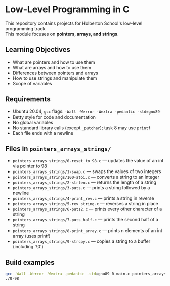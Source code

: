 # Low-Level Programming in C

This repository contains projects for Holberton School's low-level programming track.  
This module focuses on **pointers, arrays, and strings**.

## Learning Objectives
- What are pointers and how to use them
- What are arrays and how to use them
- Differences between pointers and arrays
- How to use strings and manipulate them
- Scope of variables

## Requirements
- Ubuntu 20.04, `gcc` flags: `-Wall -Werror -Wextra -pedantic -std=gnu89`
- Betty style for code and documentation
- No global variables
- No standard library calls (except `_putchar`); task 8 may use `printf`
- Each file ends with a newline

## Files in `pointers_arrays_strings/`

- `pointers_arrays_strings/0-reset_to_98.c` — updates the value of an int via pointer to 98
- `pointers_arrays_strings/1-swap.c` — swaps the values of two integers
- `pointers_arrays_strings/100-atoi.c` — converts a string to an integer
- `pointers_arrays_strings/2-strlen.c` — returns the length of a string
- `pointers_arrays_strings/3-puts.c` — prints a string followed by a newline
- `pointers_arrays_strings/4-print_rev.c` — prints a string in reverse
- `pointers_arrays_strings/5-rev_string.c` — reverses a string in place
- `pointers_arrays_strings/6-puts2.c` — prints every other character of a string
- `pointers_arrays_strings/7-puts_half.c` — prints the second half of a string
- `pointers_arrays_strings/8-print_array.c` — prints n elements of an int array (uses printf)
- `pointers_arrays_strings/9-strcpy.c` — copies a string to a buffer (including '\0')

## Build examples
```bash
gcc -Wall -Werror -Wextra -pedantic -std=gnu89 0-main.c pointers_arrays_strings/0-reset_to_98.c -o 0-98
./0-98
